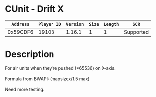 # CUnit - Drift X

| `Address` | `Player ID` | `Version` | `Size` | `Length` | `SCR` |
| ---------- | ----------- | --------- | ------ | -------- | ---- |
| 0x59CDF6 | 19108 | 1.16.1 | 1 | 1 | Supported |

# Description

For air units when they're pushed (*65536) on X-axis.<br><br>Formula from BWAPI: (mapsizex/1.5 max)<br><br>Need more testing.